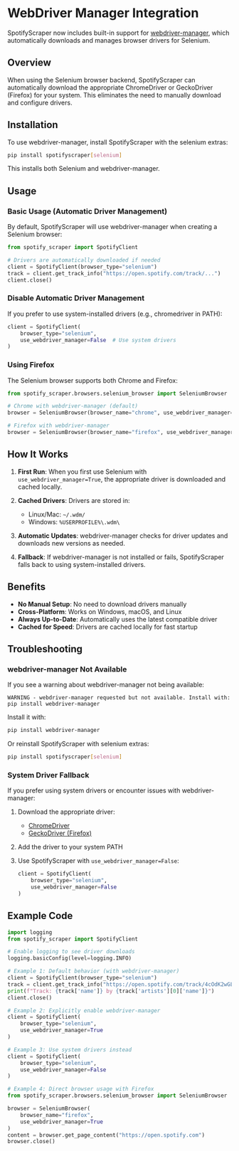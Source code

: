 # WebDriver Manager Integration

SpotifyScraper now includes built-in support for [webdriver-manager](https://github.com/SergeyPirogov/webdriver_manager), which automatically downloads and manages browser drivers for Selenium.

## Overview

When using the Selenium browser backend, SpotifyScraper can automatically download the appropriate ChromeDriver or GeckoDriver (Firefox) for your system. This eliminates the need to manually download and configure drivers.

## Installation

To use webdriver-manager, install SpotifyScraper with the selenium extras:

```bash
pip install spotifyscraper[selenium]
```

This installs both Selenium and webdriver-manager.

## Usage

### Basic Usage (Automatic Driver Management)

By default, SpotifyScraper will use webdriver-manager when creating a Selenium browser:

```python
from spotify_scraper import SpotifyClient

# Drivers are automatically downloaded if needed
client = SpotifyClient(browser_type="selenium")
track = client.get_track_info("https://open.spotify.com/track/...")
client.close()
```

### Disable Automatic Driver Management

If you prefer to use system-installed drivers (e.g., chromedriver in PATH):

```python
client = SpotifyClient(
    browser_type="selenium",
    use_webdriver_manager=False  # Use system drivers
)
```

### Using Firefox

The Selenium browser supports both Chrome and Firefox:

```python
from spotify_scraper.browsers.selenium_browser import SeleniumBrowser

# Chrome with webdriver-manager (default)
browser = SeleniumBrowser(browser_name="chrome", use_webdriver_manager=True)

# Firefox with webdriver-manager
browser = SeleniumBrowser(browser_name="firefox", use_webdriver_manager=True)
```

## How It Works

1. **First Run**: When you first use Selenium with `use_webdriver_manager=True`, the appropriate driver is downloaded and cached locally.

2. **Cached Drivers**: Drivers are stored in:
   - Linux/Mac: `~/.wdm/`
   - Windows: `%USERPROFILE%\.wdm\`

3. **Automatic Updates**: webdriver-manager checks for driver updates and downloads new versions as needed.

4. **Fallback**: If webdriver-manager is not installed or fails, SpotifyScraper falls back to using system-installed drivers.

## Benefits

- **No Manual Setup**: No need to download drivers manually
- **Cross-Platform**: Works on Windows, macOS, and Linux
- **Always Up-to-Date**: Automatically uses the latest compatible driver
- **Cached for Speed**: Drivers are cached locally for fast startup

## Troubleshooting

### webdriver-manager Not Available

If you see a warning about webdriver-manager not being available:

```
WARNING - webdriver-manager requested but not available. Install with: pip install webdriver-manager
```

Install it with:
```bash
pip install webdriver-manager
```

Or reinstall SpotifyScraper with selenium extras:
```bash
pip install spotifyscraper[selenium]
```

### System Driver Fallback

If you prefer using system drivers or encounter issues with webdriver-manager:

1. Download the appropriate driver:
   - [ChromeDriver](https://chromedriver.chromium.org/)
   - [GeckoDriver (Firefox)](https://github.com/mozilla/geckodriver/releases)

2. Add the driver to your system PATH

3. Use SpotifyScraper with `use_webdriver_manager=False`:
   ```python
   client = SpotifyClient(
       browser_type="selenium",
       use_webdriver_manager=False
   )
   ```

## Example Code

```python
import logging
from spotify_scraper import SpotifyClient

# Enable logging to see driver downloads
logging.basicConfig(level=logging.INFO)

# Example 1: Default behavior (with webdriver-manager)
client = SpotifyClient(browser_type="selenium")
track = client.get_track_info("https://open.spotify.com/track/4cOdK2wGLETKBW3PvgPWqT")
print(f"Track: {track['name']} by {track['artists'][0]['name']}")
client.close()

# Example 2: Explicitly enable webdriver-manager
client = SpotifyClient(
    browser_type="selenium",
    use_webdriver_manager=True
)

# Example 3: Use system drivers instead
client = SpotifyClient(
    browser_type="selenium",
    use_webdriver_manager=False
)

# Example 4: Direct browser usage with Firefox
from spotify_scraper.browsers.selenium_browser import SeleniumBrowser

browser = SeleniumBrowser(
    browser_name="firefox",
    use_webdriver_manager=True
)
content = browser.get_page_content("https://open.spotify.com")
browser.close()
```
